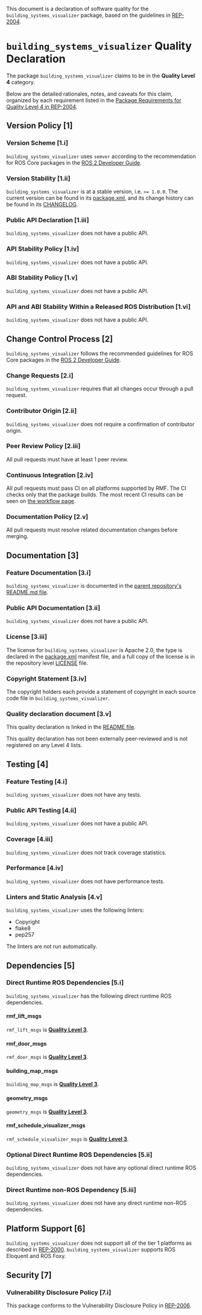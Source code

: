 This document is a declaration of software quality for the `building_systems_visualizer` package, based on the guidelines in [REP-2004](https://www.ros.org/reps/rep-2004.html).

# `building_systems_visualizer` Quality Declaration

The package `building_systems_visualizer` claims to be in the **Quality Level 4** category.

Below are the detailed rationales, notes, and caveats for this claim, organized by each requirement listed in the [Package Requirements for Quality Level 4 in REP-2004](https://www.ros.org/reps/rep-2004.html).

## Version Policy [1]

### Version Scheme [1.i]

`building_systems_visualizer` uses `semver` according to the recommendation for ROS Core packages in the [ROS 2 Developer Guide](https://index.ros.org/doc/ros2/Contributing/Developer-Guide/#versioning).

### Version Stability [1.ii]

`building_systems_visualizer` is at a stable version, i.e. `>= 1.0.0`.
The current version can be found in its [package.xml](package.xml), and its change history can be found in its [CHANGELOG](CHANGELOG.rst).

### Public API Declaration [1.iii]

`building_systems_visualizer` does not have a public API.

### API Stability Policy [1.iv]

`building_systems_visualizer` does not have a public API.

### ABI Stability Policy [1.v]

`building_systems_visualizer` does not have a public API.

### API and ABI Stability Within a Released ROS Distribution [1.vi]

`building_systems_visualizer` does not have a public API.

## Change Control Process [2]

`building_systems_visualizer` follows the recommended guidelines for ROS Core packages in the [ROS 2 Developer Guide](https://index.ros.org/doc/ros2/Contributing/Developer-Guide/#package-requirements).

### Change Requests [2.i]

`building_systems_visualizer` requires that all changes occur through a pull request.

### Contributor Origin [2.ii]

`building_systems_visualizer` does not require a confirmation of contributor origin.

### Peer Review Policy [2.iii]

All pull requests must have at least 1 peer review.

### Continuous Integration [2.iv]

All pull requests must pass CI on all platforms supported by RMF.
The CI checks only that the package builds.
The most recent CI results can be seen on [the workflow page](https://github.com/osrf/rmf_schedule_visualizer/actions).

### Documentation Policy [2.v]

All pull requests must resolve related documentation changes before merging.

## Documentation [3]

### Feature Documentation [3.i]

`building_systems_visualizer` is documented in the [parent repository's README.md file](https://github.com/osrf/rmf_schedule_visualizer/blob/master/README.md).

### Public API Documentation [3.ii]

`building_systems_visualizer` does not have a public API.

### License [3.iii]

The license for `building_systems_visualizer` is Apache 2.0, the type is declared in the [package.xml](package.xml) manifest file, and a full copy of the license is in the repository level [LICENSE](../LICENSE) file.

### Copyright Statement [3.iv]

The copyright holders each provide a statement of copyright in each source code file in `building_systems_visualizer`.

### Quality declaration document [3.v]

This quality declaration is linked in the [README file](README.md).

This quality declaration has not been externally peer-reviewed and is not registered on any Level 4 lists.

## Testing [4]

### Feature Testing [4.i]

`building_systems_visualizer` does not have any tests.

### Public API Testing [4.ii]

`building_systems_visualizer` does not have a public API.

### Coverage [4.iii]

`building_systems_visualizer` does not track coverage statistics.

### Performance [4.iv]

`building_systems_visualizer` does not have performance tests.

### Linters and Static Analysis [4.v]

`building_systems_visualizer` uses the following linters:

- Copyright
- flake8
- pep257

The linters are not run automatically.

## Dependencies [5]

### Direct Runtime ROS Dependencies [5.i]

`building_systems_visualizer` has the following direct runtime ROS dependencies.

#### rmf\_lift\_msgs

`rmf_lift_msgs` is [**Quality Level 3**](https://github.com/osrf/rmf_core/blob/master/rmf_lift_msgs/QUALITY_DECLARATION.md).

#### rmf\_door\_msgs

`rmf_door_msgs` is [**Quality Level 3**](https://github.com/osrf/rmf_core/blob/master/rmf_door_msgs/QUALITY_DECLARATION.md).

#### building_map_msgs

`building_map_msgs` is [**Quality Level 3**](https://github.com/osrf/traffic_editor/blob/master/building_map_msgs/QUALITY_DECLARATION.md).

#### geometry_msgs

`geometry_msgs` is [**Quality Level 3**](https://github.com/ros2/common_interfaces/blob/master/geometry_msgs/QUALITY_DECLARATION.md).

#### rmf_schedule_visualizer_msgs

`rmf_schedule_visualizer_msgs` is [**Quality Level 3**](https://github.com/osrf/rmf_schedule_visualizer/blob/master/rmf_schedule_visualizer_msgs/QUALITY_DECLARATION.md).

### Optional Direct Runtime ROS Dependencies [5.ii]

`building_systems_visualizer` does not have any optional direct runtime ROS dependencies.

### Direct Runtime non-ROS Dependency [5.iii]

`building_systems_visualizer` does not have any direct runtime non-ROS dependencies.

## Platform Support [6]

`building_systems_visualizer` does not support all of the tier 1 platforms as described in [REP-2000](https://www.ros.org/reps/rep-2000.html#support-tiers).
`building_systems_visualizer` supports ROS Eloquent and ROS Foxy.

## Security [7]

### Vulnerability Disclosure Policy [7.i]

This package conforms to the Vulnerability Disclosure Policy in [REP-2006](https://www.ros.org/reps/rep-2006.html).

